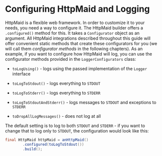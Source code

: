 # Configuring HttpMaid and Logging

HttpMaid is a flexible web framework. In order to
customize it to your needs, you need a way to configure it.
The HttpMaid builder offers a `.configured()` method for this.
It takes a `Configurator` object as an argument. All HttpMaid
integrations described throughout this guide will offer convenient
static methods that create these configurators for you
(we will call them *configurator methods* in the following chapters).
As an example, if you want to configure how HttpMaid will log,
you can use the configurator methods provided in the `LoggerConfigurators` class:

- `toLogUsing()` - logs using the passed implementation of the `Logger` interface

- `toLogToStdout()` - logs everything to `STDOUT`

- `toLogToStderr()` - logs everything to `STDERR`

- `toLogToStdoutAndStderr()` - logs messages to `STDOUT` and exceptions to `STDERR`

- `toDropAllLogMessages()` - does not log at all

The default setting is to log to both `STDOUT` and `STDERR` - if you want to
change that to log only to `STDOUT`, the configuration would look like this:
<!---[CodeSnippet] (logging)-->
```java
final HttpMaid httpMaid = anHttpMaid()
        .configured(toLogToStdout())
        .build();
```